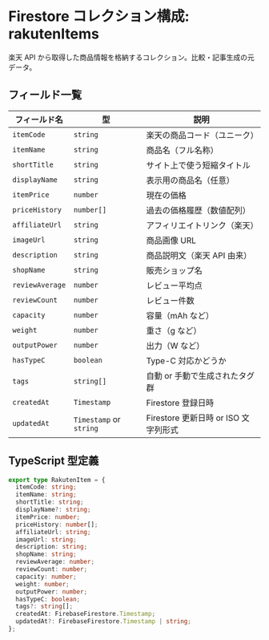 # Firestore コレクション構成: rakutenItems

楽天 API から取得した商品情報を格納するコレクション。比較・記事生成の元データ。

## フィールド一覧

| フィールド名    | 型                      | 説明                                 |
| --------------- | ----------------------- | ------------------------------------ |
| `itemCode`      | `string`                | 楽天の商品コード（ユニーク）         |
| `itemName`      | `string`                | 商品名（フル名称）                   |
| `shortTitle`    | `string`                | サイト上で使う短縮タイトル           |
| `displayName`   | `string`                | 表示用の商品名（任意）               |
| `itemPrice`     | `number`                | 現在の価格                           |
| `priceHistory`  | `number[]`              | 過去の価格履歴（数値配列）           |
| `affiliateUrl`  | `string`                | アフィリエイトリンク（楽天）         |
| `imageUrl`      | `string`                | 商品画像 URL                         |
| `description`   | `string`                | 商品説明文（楽天 API 由来）          |
| `shopName`      | `string`                | 販売ショップ名                       |
| `reviewAverage` | `number`                | レビュー平均点                       |
| `reviewCount`   | `number`                | レビュー件数                         |
| `capacity`      | `number`                | 容量（mAh など）                     |
| `weight`        | `number`                | 重さ（g など）                       |
| `outputPower`   | `number`                | 出力（W など）                       |
| `hasTypeC`      | `boolean`               | Type-C 対応かどうか                  |
| `tags`          | `string[]`              | 自動 or 手動で生成されたタグ群       |
| `createdAt`     | `Timestamp`             | Firestore 登録日時                   |
| `updatedAt`     | `Timestamp` or `string` | Firestore 更新日時 or ISO 文字列形式 |

## TypeScript 型定義

```ts
export type RakutenItem = {
  itemCode: string;
  itemName: string;
  shortTitle: string;
  displayName?: string;
  itemPrice: number;
  priceHistory: number[];
  affiliateUrl: string;
  imageUrl: string;
  description: string;
  shopName: string;
  reviewAverage: number;
  reviewCount: number;
  capacity: number;
  weight: number;
  outputPower: number;
  hasTypeC: boolean;
  tags?: string[];
  createdAt: FirebaseFirestore.Timestamp;
  updatedAt?: FirebaseFirestore.Timestamp | string;
};
```
